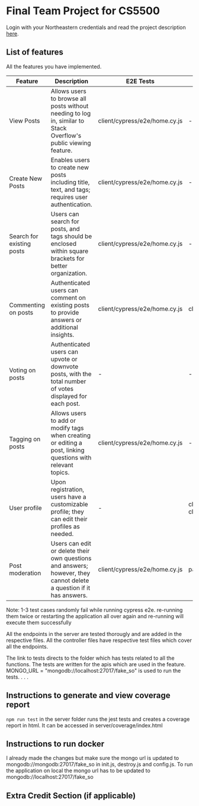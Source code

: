 # Final Team Project for CS5500

Login with your Northeastern credentials and read the project description [here](https://northeastern-my.sharepoint.com/:w:/g/personal/j_mitra_northeastern_edu/ETUqq9jqZolOr0U4v-gexHkBbCTAoYgTx7cUc34ds2wrTA?e=URQpeI).

## List of features

All the features you have implemented. 

| Feature   | Description     | E2E Tests      | Component Tests | Jest Tests     |
|-----------|-----------------|----------------|-----------------|----------------|
| View Posts | Allows users to browse all posts without needing to log in, similar to Stack Overflow's public viewing feature. | client/cypress/e2e/home.cy.js | - | server/tests/question.test.js (lines 118 -184)  |
| Create New Posts | Enables users to create new posts including title, text, and tags; requires user authentication. | client/cypress/e2e/home.cy.js | - | server/tests/question.test.js (lines 186 - 260)   |
| Search for existing posts | Users can search for posts, and tags should be enclosed within square brackets for better organization. | client/cypress/e2e/home.cy.js | - | server/tests/question.test.js (lines 118 -184, call the same api which is used for viewing posts.)   |
| Commenting on posts | Authenticated users can comment on existing posts to provide answers or additional insights. | client/cypress/e2e/home.cy.js | client/cypress/component/answerPage.cy.js | server/tests/answers.test.js, server/tests/newAnswer.test.js   |
| Voting on posts | Authenticated users can upvote or downvote posts, with the total number of votes displayed for each post. | - | - | server/tests/vote.test.js   |
| Tagging on posts | Allows users to add or modify tags when creating or editing a post, linking questions with relevant topics.  | client/cypress/e2e/home.cy.js | - | server/tests/tags.test.js   |
| User profile | Upon registration, users have a customizable profile; they can edit their profiles as needed. | - | client/cypress/component/login.cy.js, client/cypress/component/signup.cy.js| server/tests/userProfile.test.js   |
| Post moderation | Users can edit or delete their own questions and answers; however, they cannot delete a question if it has answers. | client/cypress/e2e/home.cy.js | path/to/test    | server/tests/question.test.js (lines 210 - 310), server/tests/answers.test.js   |

Note: 1-3 test cases randomly fail while running cypress e2e. re-running them twice or restarting the application all over again and re-running will execute them successfully

All the endpoints in the server are tested thorougly and are added in the respective files. All the controller files have respective test files which cover all the endpoints.

The link to tests directs to the folder which has tests related to all the functions. The tests are written for the apis which are used in the feature. MONGO_URL = "mongodb://localhost:27017/fake_so" is used to run the tests.
. . .

## Instructions to generate and view coverage report 
`npm run test` in the server folder runs the jest tests and creates a coverage report in html. 
It can be accessed in server/coverage/index.html

## Instructions to run docker
I already made the changes but make sure the mongo url is updated to mongodb://mongodb:27017/fake_so in init.js, destroy.js and config.js. To run the application on local the mongo url has to be updated to mongodb://localhost:27017/fake_so

## Extra Credit Section (if applicable)